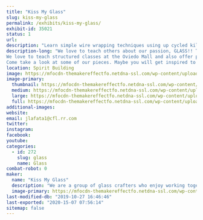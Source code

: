 ```yaml
---
title: "Kiss My Glass"
slug: kiss-my-glass
permalink: /exhibits/kiss-my-glass/
exhibit-id: 35021
status: 1
url: 
description: "Learn simple wire wrapping techniques using up cycled kiln fired wine bottle rings to make a pendant. Or Christmas Ornament. Come see our bottle wind chimes with fused glass clangers, fused glass candle holders and screens, framed mosaic glass pictures, dichroic pendants and other items we make. Be sure to check out our upcoming classes if you're interested in trying glass for yourself."
description-long: "We love to teach others about our passion, GLASS!! There are many ways to work with glass. Stained glass is created by running foil around pieces of glass and then soldering them together. Mosaics are tiny pieces of glass cut to form patterns and applied to a base. This can be done to window glass and framed to create beautiful pictures. Fusing is the process of kiln firing glass so that the pieces melt together to form the shape, which can then be slumped into a mold to shape it.
We love to teach structured classes at the Oviedo Mall and also offer private instruction to meet your requirements/schedule.
Come take a look at some of our pieces. Maybe you will get inspired to try glass for yourself."
location: Spirit Building
image: https://mfocdn-themakereffectfo.netdna-ssl.com/wp-content/uploads/2017/07/IMG_1252-1024x768.jpg
image-primary:
  thumbnail: https://mfocdn-themakereffectfo.netdna-ssl.com/wp-content/uploads/2017/07/IMG_1252-150x150.jpg
  medium: https://mfocdn-themakereffectfo.netdna-ssl.com/wp-content/uploads/2017/07/IMG_1252-300x225.jpg
  large: https://mfocdn-themakereffectfo.netdna-ssl.com/wp-content/uploads/2017/07/IMG_1252-1024x768.jpg
  full: https://mfocdn-themakereffectfo.netdna-ssl.com/wp-content/uploads/2017/07/IMG_1252.jpg
additional-images:
website: 
email: jlafata1@cfl.rr.com
twitter: 
instagram: 
facebook: 
youtube: 
categories:
  - id: 272
    slug: glass
    name: Glass
combat-robot: 0
maker:
  name: "Kiss My Glass"
  description: "We are a group of glass crafters who enjoy working together on projects in our studio. Stained glass, fused glass and mosaics are some of the basic techniques employed and we continue to expand our knowledge about the craft and enjoy sharing this with those interested in trying a new craft.  We believe in upcycling window and bottle glass that would end up in landfills, into beautiful art that can be used in everyday life."
  image-primary: https://mfocdn-themakereffectfo.netdna-ssl.com/wp-content/uploads/2016/07/IMG_1394.jpg
last-modified-db: "2019-10-27 16:46:46"
last-exported: "2020-15-07 07:56:14"
sitemap: false
---
```

